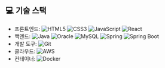 ## 💻 기술 스택
- 프론트엔드: <img src="https://img.shields.io/badge/-HTML5-E34F26?logo=html5&logoColor=white" alt="HTML5" /> <img src="https://img.shields.io/badge/-CSS3-1572B6?logo=css3&logoColor=white" alt="CSS3" /> <img src="https://img.shields.io/badge/-JavaScript-F7DF1E?logo=javascript&logoColor=black" alt="JavaScript" /> <img src="https://img.shields.io/badge/-React-61DAFB?logo=react&logoColor=black" alt="React" />
- 백엔드: <img src="https://img.shields.io/badge/-Java-007396?logo=java&logoColor=white" alt="Java" /> <img src="https://img.shields.io/badge/-Oracle-F80000?logo=oracle&logoColor=white" alt="Oracle" /> <img src="https://img.shields.io/badge/-MySQL-4479A1?logo=mysql&logoColor=white" alt="MySQL" /> <img src="https://img.shields.io/badge/-Spring-6DB33F?logo=spring&logoColor=white" alt="Spring" /> <img src="https://img.shields.io/badge/-Spring_Boot-6DB33F?logo=spring-boot" alt="Spring Boot" />
- 개발 도구: <img src="https://img.shields.io/badge/-Git-F05032?logo=git&logoColor=white" alt="Git" />
- 클라우드: <img src="https://img.shields.io/badge/-AWS-232F3E?logo=amazon-aws&logoColor=white" alt="AWS" />
- 컨테이너: <img src="https://img.shields.io/badge/-Docker-2496ED?logo=docker&logoColor=white" alt="Docker" />
